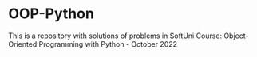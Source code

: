 # OOP-Python
This is a repository with solutions of problems in SoftUni Course: Object-Oriented Programming with Python - October 2022 
